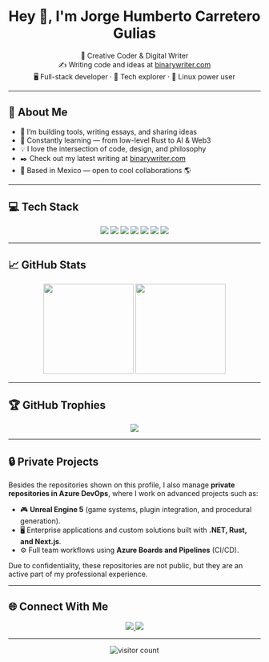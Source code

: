 <!-- GitHub Profile README for 2gud4u -->

<h1 align="center">Hey 👋, I'm Jorge Humberto Carretero Gulias</h1>

<p align="center">
  🧠 Creative Coder & Digital Writer <br>
  ✍️ Writing code and ideas at <a href="https://www.binarywriter.com" target="_blank">binarywriter.com</a><br>
  🖥️ Full-stack developer · 🎨 Tech explorer · 🐧 Linux power user
</p>

---

## 🧠 About Me

- 🔭 I’m building tools, writing essays, and sharing ideas
- 🌱 Constantly learning — from low-level Rust to AI & Web3
- 💡 I love the intersection of code, design, and philosophy
- ✒️ Check out my latest writing at [binarywriter.com](https://www.binarywriter.com)
- 📍 Based in Mexico — open to cool collaborations 🌎

---

## 💻 Tech Stack

<div align="center">
  <img src="https://img.shields.io/badge/-Rust-181717?style=for-the-badge&logo=rust&logoColor=white" />
  <img src="https://img.shields.io/badge/-Python-181717?style=for-the-badge&logo=python&logoColor=white" />
  <img src="https://img.shields.io/badge/-Node.js-181717?style=for-the-badge&logo=nodedotjs&logoColor=white" />
  <img src="https://img.shields.io/badge/-React-181717?style=for-the-badge&logo=react&logoColor=white" />
  <img src="https://img.shields.io/badge/-TailwindCSS-181717?style=for-the-badge&logo=tailwind-css&logoColor=white" />
  <img src="https://img.shields.io/badge/-Linux-181717?style=for-the-badge&logo=linux&logoColor=white" />
  <img src="https://img.shields.io/badge/-Neovim-181717?style=for-the-badge&logo=neovim&logoColor=white" />
</div>

---

## 📈 GitHub Stats

<p align="center">
  <img src="https://github-readme-stats.vercel.app/api?username=2gud4u&show_icons=true&theme=dark" height="180" />
  <img src="https://github-readme-stats.vercel.app/api/top-langs/?username=2gud4u&layout=compact&theme=dark" height="180" />
</p>

---

## 🏆 GitHub Trophies

<p align="center">
  <img src="https://github-profile-trophy.vercel.app/?username=2gud4u&theme=darkhub&no-frame=true&margin-w=10" />
</p>

---

## 🔒 Private Projects

Besides the repositories shown on this profile, I also manage **private repositories in Azure DevOps**, where I work on advanced projects such as:

- 🎮 **Unreal Engine 5** (game systems, plugin integration, and procedural generation).  
- 🖥️ Enterprise applications and custom solutions built with **.NET, Rust, and Next.js**.  
- ⚙️ Full team workflows using **Azure Boards and Pipelines** (CI/CD).  

Due to confidentiality, these repositories are not public, but they are an active part of my professional experience.

---

## 🌐 Connect With Me

<p align="center">
  <a href="https://www.binarywriter.com" target="_blank">
    <img src="https://img.shields.io/badge/-BinaryWriter.com-181717?style=for-the-badge&logo=firefox&logoColor=white"/>
  </a>
  <a href="https://github.com/2gud4u" target="_blank">
    <img src="https://img.shields.io/badge/-GitHub-181717?style=for-the-badge&logo=github&logoColor=white"/>
  </a>
</p>

---

<!-- Visitor counter -->
<p align="center">
  <img src="https://komarev.com/ghpvc/?username=2gud4u&style=flat-square&color=666" alt="visitor count"/>
</p>
